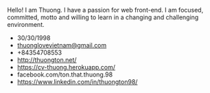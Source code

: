 Hello! I am Thuong. I have a
passion for web front-end. I am
focused, committed, motto and
willing to learn in a changing and
challenging environment.
- 30/30/1998
- thuonglovevietnam@gmail.com
- +84354708553
- http://thuongton.net/
- https://cv-thuong.herokuapp.com/
- facebook.com/ton.that.thuong.98
- https://www.linkedin.com/in/thuongton98/
